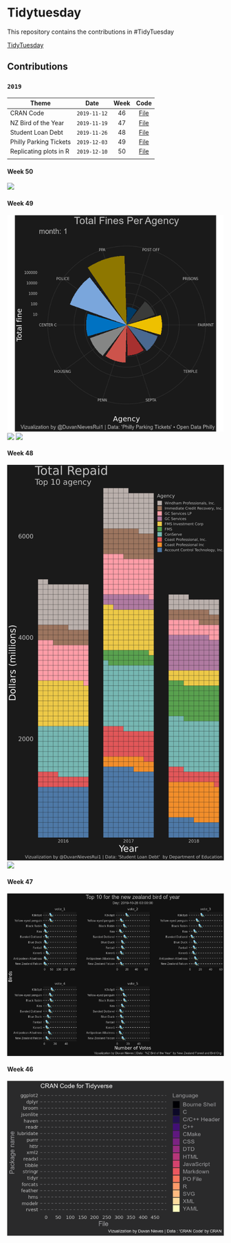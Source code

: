 
<!-- README.md is generated from README.Rmd. Please edit that file -->

# Tidytuesday

<!-- badges: start -->

<!-- badges: end -->

This repository contains the contributions in
\#TidyTuesday

<a href="https://github.com/rfordatascience/tidytuesday" target="_blank">TidyTuesday</a>

## Contributions

### `2019`

<!-- <details><summary>2019</summary> -->

| Theme                  |     Date     | Week |                                            Code                                             |
| ---------------------- | :----------: | :--: | :-----------------------------------------------------------------------------------------: |
| CRAN Code              | `2019-11-12` |  46  | <a href="https://duvancho321.github.io/Tidyuesday/Folder/12-11-19" target="_blank">File</a> |
| NZ Bird of the Year    | `2019-11-19` |  47  | <a href="https://duvancho321.github.io/Tidyuesday/Folder/19-11-19" target="_blank">File</a> |
| Student Loan Debt      | `2019-11-26` |  48  | <a href="https://duvancho321.github.io/Tidyuesday/Folder/26-11-19" target="_blank">File</a> |
| Philly Parking Tickets | `2019-12-03` |  49  | <a href="https://duvancho321.github.io/Tidyuesday/Folder/01-12-19" target="_blank">File</a> |
| Replicating plots in R | `2019-12-10` |  50  | <a href="https://duvancho321.github.io/Tidyuesday/Folder/10-12-19" target="_blank">File</a> |
|                        |              |      |                                                                                             |

#### Week 50

![](./Folder/10-12-19/README_files/figure-gfm/unnamed-chunk-3-1.gif)

#### Week 49

![](./Folder/01-12-19/README_files/figure-gfm/unnamed-chunk-2-1.gif)
![](./Folder/01-12-19/README_files/figure-gfm/unnamed-chunk-4-1.png)
![](./Folder/01-12-19/README_files/figure-gfm/unnamed-chunk-3-3.png)

#### Week 48

![](./Folder/26-11-19/README_files/figure-gfm/unnamed-chunk-5-1.png)
![](./Folder/26-11-19/README_files/figure-gfm/unnamed-chunk-6-1.png)

#### Week 47

![](./Folder/19-11-19/README_files/figure-gfm/unnamed-chunk-2-1.gif)

#### Week 46

![](./Folder/12-11-19/README_files/figure-gfm/unnamed-chunk-2-1.gif)
